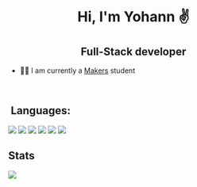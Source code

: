 <h1 align="center">Hi, I'm Yohann ✌️</h1>
<h2 align ="center">Full-Stack developer</h2>

- 👨‍💻 I am currently a <a href="https://makers.tech/">Makers</a> student
<br>
<h2> Languages:</h2>

![](https://img.shields.io/badge/Code-Ruby-informational?style=flat&logo=ruby&logoColor=white&color=2bbc8a)
![](https://img.shields.io/badge/Code-Html5-informational?style=flat&logo=html5&logoColor=white&color=2bbc8a)
![](https://img.shields.io/badge/Code-Css3-informational?style=flat&logo=css3&logoColor=white&color=2bbc8a)
![](https://img.shields.io/badge/Code-Postgresql-informational?style=flat&logo=postgresql&logoColor=white&color=2bbc8a)
![](https://img.shields.io/badge/Tool-Git-informational?style=flat&logo=git&logoColor=white&color=2bbc8a)
![](https://img.shields.io/badge/Tool-Sinatra-informational?style=flat&logo=sinatra&logoColor=white&color=2bbc8a)

<h2>Stats</h2>

<img src="https://github-readme-stats.vercel.app/api?username=YohannTisserand&theme=gotham&show_icons=true" />
